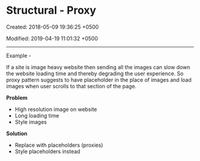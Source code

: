 # Structural - Proxy

Created: 2018-05-09 19:36:25 +0500

Modified: 2019-04-19 11:01:32 +0500

---

Example -

If a site is image heavy website then sending all the images can slow down the website loading time and thereby degrading the user experience. So proxy pattern suggests to have placeholder in the place of images and load images when user scrolls to that section of the page.



**Problem**
-   High resolution image on website
-   Long loading time
-   Style images



**Solution**
-   Replace with placeholders (proxies)
-   Style placeholders instead
